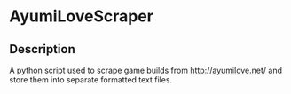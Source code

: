 # AyumiLoveScraper

## Description
A python script used to scrape game builds from http://ayumilove.net/ and store them into separate formatted text files.


